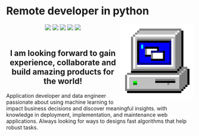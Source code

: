 <!--
### Hi there 👋

**Ganny-Abdeslam/Ganny-Abdeslam** is a ✨ _special_ ✨ repository because its `README.md` (this file) appears on your GitHub profile.

Here are some ideas to get you started:

- 🔭 I’m currently working on ...
- 🌱 I’m currently learning ...
- 👯 I’m looking to collaborate on ...
- 🤔 I’m looking for help with ...
- 💬 Ask me about ...
- 📫 How to reach me: ...
- 😄 Pronouns: ...
- ⚡ Fun fact: ...

<img align="center" alt="Rafa-pic" height="150" style="border-radius:50px;" src="https://gifimage.net/wp-content/uploads/2018/10/anime-gift-gif-2.gif">
<img align="center" alt="Rafa-pic" height="250" style="border-radius:50px;" src="https://c.tenor.com/liF3pWHD5CwAAAAC/hu-tao-genshin-impact.gif">
-->
# Remote developer in python

<div align="center">

<img align="right" alt="GIF" src="https://github.com/deut-erium/deut-erium/blob/master/assets/computer.gif?raw=1" width="200vw" />


<div align="center">
<!--
<a href="#"><img src="https://img.shields.io/twitter/follow/And_Reyw?style=social" alt="Twitter"></a>
  <a href="#"><img src="https://img.shields.io/badge/LinkedIn--blueviolet.svg?style=social&logo=linkedin" alt="LinkedIn"></a>
<br>
<br>
-->
  <img src="https://img.shields.io/badge/Python-3766AB?style=flat-square&logo=Python&logoColor=white"/>
  <img src="https://img.shields.io/badge/Django-092E20?style=flat-square&logo=Django&logoColor=white"/>
  <!--
  <img src="https://img.shields.io/badge/Flask-000000?style=flat-square&logo=Flask&logoColor=white"/>
  <img src="https://img.shields.io/badge/Docker-2496ED?style=flat-square&logo=Docker&logoColor=white"/>
  <img src="https://img.shields.io/badge/Tensorflow-FF6F00?style=flat-square&logo=tensorflow&logoColor=white"/>
  <img src="https://img.shields.io/badge/Amazon AWS-232F2E?style=flat-square&logo=Amazon AWS&logoColor=white"/>
  -->
  <img src="https://img.shields.io/badge/MySQL-4479A1?style=flat-square&logo=MySQL&logoColor=white"/>  
  <img src="https://img.shields.io/badge/Node.js-339933?style=flat-square&logo=Node.js&logoColor=white"/>
  <img src="https://img.shields.io/badge/lenguajeC-A8B9CC?style=flat-square&logo=C&logoColor=white"/>
</div>
</div>
<br>
<h2 align="center" >I am looking forward to gain experience, collaborate and build amazing products for the world!   </h2>
<p>Application developer and data engineer passionate about using machine learning to impact business decisions and discover meaningful insights. with knowledge in deployment, implementation, and maintenance web applications. Always looking for ways to designs fast algorithms that help robust tasks.</p>
